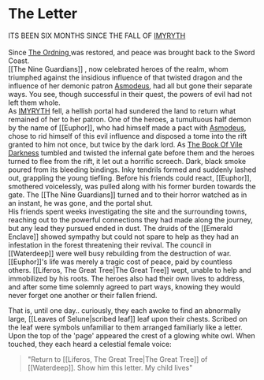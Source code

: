 # The Letter
ITS BEEN SIX MONTHS SINCE THE FALL OF [IMYRYTH](https://forgottenrealms.fandom.com/wiki/Iymrith)<br><br>
	Since [The Ordning ](https://forgottenrealms.fandom.com/wiki/Ordning_(social_structure)) was restored, and peace was brought back to the Sword Coast.<br>
	[[The Nine Guardians]] , now celebrated heroes of the realm, whom triumphed against the insidious influence of that twisted dragon and the influence of her demonic patron [Asmodeus](https://forgottenrealms.fandom.com/wiki/Asmodeus), had all but gone their separate ways. You see, though successful in their quest, the powers of evil had not left them whole. <br>
	As [IMYRYTH](https://forgottenrealms.fandom.com/wiki/Iymrith) fell, a hellish portal had sundered the land to return what remained of her to her patron. One of the heroes, a tumultuous half demon by the name of [[Euphor]], who had himself made a pact with [Asmodeus](https://forgottenrealms.fandom.com/wiki/Asmodeus), chose to rid himself of this evil influence and disposed a tome into the rift granted to him not once, but twice by the dark lord. As [The Book Of Vile Darkness](https://forgottenrealms.fandom.com/wiki/Book_of_Vile_Darkness) tumbled and twisted the infernal gate before them and the heroes turned to flee from the rift, it let out a horrific screech. Dark, black smoke poured from its bleeding bindings. Inky tendrils formed and suddenly lashed out, grappling the young tiefling. Before his friends could react, [[Euphor]], smothered voicelessly, was pulled along with his former burden towards the gate. The [[The Nine Guardians]] turned and to their horror watched as in an instant, he was gone, and the portal shut.<br>
	His friends spent weeks investigating the site and the surrounding towns, reaching out to the powerful connections they had made along the journey, but any lead they pursued ended in dust. The druids of the [[Emerald Enclave]] showed sympathy but could not spare to help as they had an infestation in the forest threatening their revival. The council in [[Waterdeep]] were well busy rebuilding from the destruction of war. [[Euphor]]'s life was merely a tragic cost of peace, paid by countless others. [[Liferos, The Great Tree|The Great Tree]] wept, unable to help and immobilized by his roots. The heroes also had their own lives to address, and after some time solemnly agreed to part ways, knowing they would never forget one another or their fallen friend.

That is, until one day.. curiously, they each awoke to find an abnormally large, [[Leaves of Selune|scribed leaf]]  leaf upon their chests. Scribed on the leaf were symbols unfamiliar to them arranged familiarly like a letter. Upon the top of the 'page' appeared the crest of a glowing white owl. When touched, they each heard a celestial female voice: 
>"Return to [[Liferos, The Great Tree|The Great Tree]] of [[Waterdeep]]. Show him this letter. My child lives"
